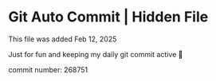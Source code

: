 # Git Auto Commit | Hidden File

This file was added Feb 12, 2025

Just for fun and keeping my daily git commit active 🤪

commit number: 268751
